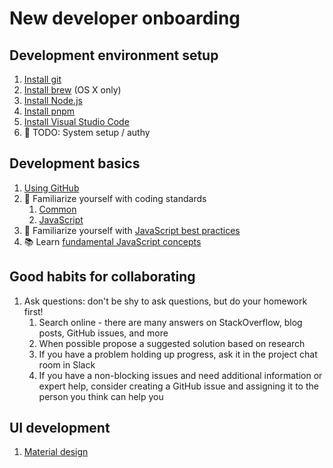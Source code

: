 # New developer onboarding

## Development environment setup

1. [Install git](tools/git.md)
1. [Install brew](https://www.howtogeek.com/211541/homebrew-for-os-x-easily-installs-desktop-apps-and-terminal-utilities/) (OS X only)
1. [Install Node.js](tools/nodejs.md)
1. [Install pnpm](tools/npm.md)
1. [Install Visual Studio Code](tools/code-editor.md#installation-and-configuration)
1. :construction: TODO: System setup / authy

## Development basics

1. [Using GitHub](tools/github.md)
1. :bookmark_tabs: Familiarize yourself with coding standards
	1. [Common](standards/common.md)
	1. [JavaScript](standards/javascript.md)
1. :bookmark_tabs: Familiarize yourself with [JavaScript best practices](bestpractices/javascript.md)
1. :books: Learn [fundamental JavaScript concepts](languages/javascript.md#fundamental-concepts)

## Good habits for collaborating

1. Ask questions: don't be shy to ask questions, but do your homework first!
	1. Search online - there are many answers on StackOverflow, blog posts, GitHub issues, and more
	1. When possible propose a suggested solution based on research
	1. If you have a problem holding up progress, ask it in the project chat room in Slack
	1. If you have a non-blocking issues and need additional information or expert help, consider creating a GitHub issue and assigning it to the person you think can help you

## UI development

1. [Material design](https://material.io/guidelines/)
